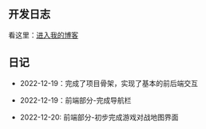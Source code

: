 ## 开发日志

看这里：[进入我的博客](https://www.adguy.top/categories/%E5%B7%A5%E7%A8%8B/Springboot/kof/)

## 日记

- 2022-12-19：完成了项目骨架，实现了基本的前后端交互

- 2022-12-19：前端部分-完成导航栏

- 2022-12-20: 前端部分-初步完成游戏对战地图界面
